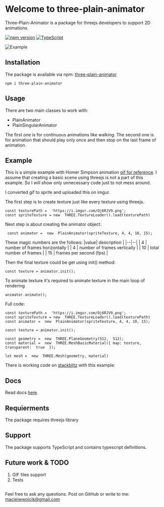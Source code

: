 # Welcome to three-plain-animator

Three-Plain-Animator is a package for threejs developers to support 2D animations.

[![npm version](https://badge.fury.io/js/three-plain-animator.svg)](https://badge.fury.io/js/three-plain-animator)
[![TypeScript](https://badges.frapsoft.com/typescript/code/typescript.svg?v=101)](https://github.com/ellerbrock/typescript-badges/)

![Example](https://media.giphy.com/media/cL5HGzoR4TAXvPrTX6/giphy.gif)

## Installation

The package is available via npm: [three-plain-animator](https://www.npmjs.com/package/three-plain-animator)


    npm i three-plain-animator

## Usage
There are two main classes to work with: 

 - PlainAnimator
 - PlainSingularAnimator
 
 The first one is for continuous animations like walking. The second one is for animation that should play only once and then stop on the last frame of animation. 

## Example

This is a simple example with Homer Simpson animation [gif for reference](https://ui-ex.com/images/transparent-gifs-simpson-2.gif).
I assume that creating a basic scene using threejs is not a part of this example. So I will show only unnecessary code just to not mess around.

I converted gif to sprite and uploaded this on imgur. 

The first step is to create texture just like every texture using threejs.

    const texturePath =  'https://i.imgur.com/Oj6RJV9.png';
    const spriteTexture = new  THREE.TextureLoader().load(texturePath)

   
Next step is about creating the animator object:

     const animator =  new  PlainAnimator(spriteTexture, 4, 4, 10, 15);
These magic numbers are the follows:
|value| description |
|--|--|
| 4 | number of frames horizontally |
| 4 | number of frames vertically |
| 10 | total number of frames |
| 15 | frames per second (fps) |

Then the final texture could be get using init() method:

    const texture = animator.init();
    
To animate texture it's required to animate texture in the main loop of rendering

    animator.animate();



Full code:

    const texturePath =  'https://i.imgur.com/Oj6RJV9.png';
    const spriteTexture = new  THREE.TextureLoader().load(texturePath)
    const animator =  new  PlainAnimator(spriteTexture, 4, 4, 10, 15);

	const texture = animator.init();    

    const geometry =  new  THREE.PlaneGeometry(512,  512);
    const material =  new  THREE.MeshBasicMaterial({ map: texture, transparent:  true  });
    
    let mesh =  new  THREE.Mesh(geometry, material)

There is working code on  [stackblitz](https://stackblitz.com/edit/plain-animations) with this example: 

## Docs

Read docs [here](https://maciejwwojcik.github.io/three-plain-animator).

## Requierments

The package requires threejs library

## Support
The package supports TypeScript and contains typescript definitions. 

## Future work & TODO

 1. GIF files support
 2. Tests


##  
Feel free to ask any questions. Post on GitHub or write to me: maciejwwojcik@gmail.com
